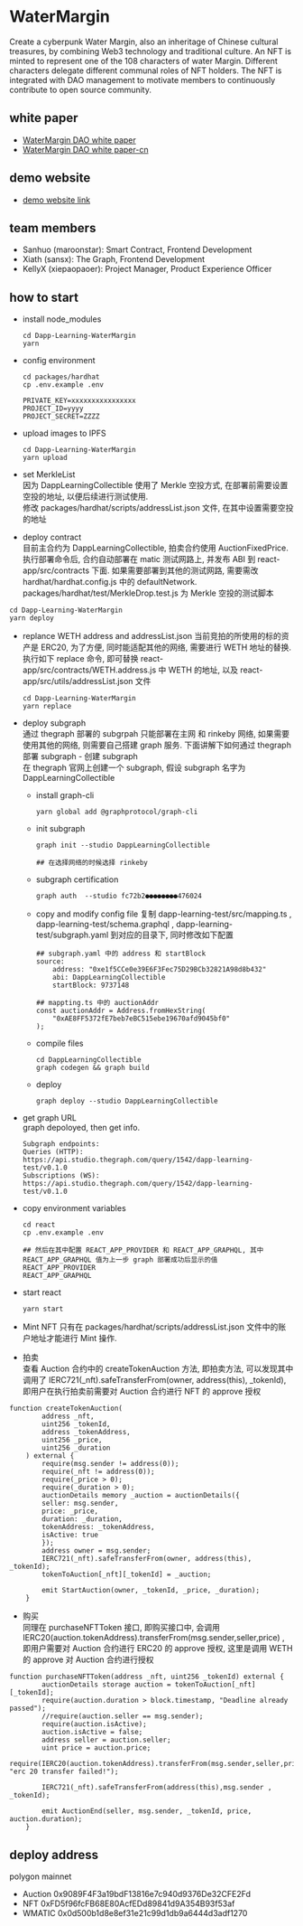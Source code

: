 # WaterMargin

Create a cyberpunk Water Margin, also an inheritage of Chinese cultural treasures, by combining Web3 technology and traditional culture. An NFT is minted to represent one of the 108 characters of water Margin. Different characters delegate different communal roles of NFT holders. The NFT is integrated with DAO management to motivate members to continuously contribute to open source community.

## white paper

- [WaterMargin DAO white paper](./whitepaper/WaterMargin-DAO-white-paper.pdf)
- [WaterMargin DAO white paper-cn](./whitepaper/WaterMargin-DAO-white-paper-cn.pdf)

## demo website

- [demo website link](http://81.69.8.95/)

## team members

- Sanhuo (maroonstar): Smart Contract, Frontend Development
- Xiath (sansx): The Graph, Frontend Development
- KellyX (xiepaopaoer): Project Manager, Product Experience Officer

## how to start

- install node_modules

  ```shell
  cd Dapp-Learning-WaterMargin
  yarn
  ```

- config environment

  ```shell
  cd packages/hardhat
  cp .env.example .env

  PRIVATE_KEY=xxxxxxxxxxxxxxxx
  PROJECT_ID=yyyy
  PROJECT_SECRET=ZZZZ
  ```

- upload images to IPFS

  ```shell
  cd Dapp-Learning-WaterMargin
  yarn upload
  ```

- set MerkleList  
  因为 DappLearningCollectible 使用了 Merkle 空投方式, 在部署前需要设置空投的地址, 以便后续进行测试使用.  
  修改 packages/hardhat/scripts/addressList.json 文件, 在其中设置需要空投的地址

- deploy contract  
  目前主合约为 DappLearningCollectible, 拍卖合约使用 AuctionFixedPrice.  
  执行部署命令后, 合约自动部署在 matic 测试网路上, 并发布 ABI 到 react-app/src/contracts 下面. 如果需要部署到其他的测试网路, 需要需改 hardhat/hardhat.config.js 中的 defaultNetwork. packages/hardhat/test/MerkleDrop.test.js 为 Merkle 空投的测试脚本

```shell
cd Dapp-Learning-WaterMargin
yarn deploy
```

- replance WETH address and addressList.json
  当前竞拍的所使用的标的资产是 ERC20, 为了方便, 同时能适配其他的网络, 需要进行 WETH 地址的替换.  
  执行如下 replace 命令, 即可替换 react-app/src/contracts/WETH.address.js 中 WETH 的地址, 以及 react-app/src/utils/addressList.json 文件

  ```shell
  cd Dapp-Learning-WaterMargin
  yarn replace
  ```

- deploy subgraph  
  通过 thegraph 部署的 subgrpah 只能部署在主网 和 rinkeby 网络, 如果需要使用其他的网络, 则需要自己搭建 graph 服务. 下面讲解下如何通过 thegraph 部署 subgraph - 创建 subgraph  
   在 thegraph 官网上创建一个 subgraph, 假设 subgraph 名字为 DappLearningCollectible

  - install graph-cli

    ```shell
    yarn global add @graphprotocol/graph-cli
    ```

  - init subgraph

    ```shell
    graph init --studio DappLearningCollectible

    ## 在选择网络的时候选择 rinkeby
    ```

  - subgraph certification

    ```shell
    graph auth  --studio fc72b2●●●●●●●●476024
    ```

  - copy and modify config file
    复制 dapp-learning-test/src/mapping.ts , dapp-learning-test/schema.graphql , dapp-learning-test/subgraph.yaml 到对应的目录下, 同时修改如下配置

    ```shell
    ## subgraph.yaml 中的 address 和 startBlock
    source:
        address: "0xe1f5CCe0e39E6F3Fec75D29BCb32821A98d8b432"
        abi: DappLearningCollectible
        startBlock: 9737148

    ## mappting.ts 中的 auctionAddr
    const auctionAddr = Address.fromHexString(
        "0xAE8FF5372fE7beb7eBC515ebe19670afd9045bf0"
    );
    ```

  - compile files

    ```shell
    cd DappLearningCollectible
    graph codegen && graph build
    ```

  - deploy

    ```shell
    graph deploy --studio DappLearningCollectible
    ```

- get graph URL  
  graph depoloyed, then get info.

  ```shell
  Subgraph endpoints:
  Queries (HTTP):     https://api.studio.thegraph.com/query/1542/dapp-learning-test/v0.1.0
  Subscriptions (WS): https://api.studio.thegraph.com/query/1542/dapp-learning-test/v0.1.0
  ```

- copy environment variables

  ```shell
  cd react
  cp .env.example .env

  ## 然后在其中配置 REACT_APP_PROVIDER 和 REACT_APP_GRAPHQL, 其中 REACT_APP_GRAPHQL 值为上一步 graph 部署成功后显示的值
  REACT_APP_PROVIDER
  REACT_APP_GRAPHQL
  ```

- start react

  ```
  yarn start
  ```

- Mint NFT
  只有在 packages/hardhat/scripts/addressList.json 文件中的账户地址才能进行 Mint 操作.

- 拍卖  
  查看 Auction 合约中的 createTokenAuction 方法, 即拍卖方法, 可以发现其中调用了 IERC721(\_nft).safeTransferFrom(owner, address(this), \_tokenId), 即用户在执行拍卖前需要对 Auction 合约进行 NFT 的 approve 授权

```
function createTokenAuction(
        address _nft,
        uint256 _tokenId,
        address _tokenAddress,
        uint256 _price,
        uint256 _duration
    ) external {
        require(msg.sender != address(0));
        require(_nft != address(0));
        require(_price > 0);
        require(_duration > 0);
        auctionDetails memory _auction = auctionDetails({
        seller: msg.sender,
        price: _price,
        duration: _duration,
        tokenAddress: _tokenAddress,
        isActive: true
        });
        address owner = msg.sender;
        IERC721(_nft).safeTransferFrom(owner, address(this), _tokenId);
        tokenToAuction[_nft][_tokenId] = _auction;

        emit StartAuction(owner, _tokenId, _price, _duration);
    }
```

- 购买  
  同理在 purchaseNFTToken 接口, 即购买接口中, 会调用 IERC20(auction.tokenAddress).transferFrom(msg.sender,seller,price) , 即用户需要对 Auction 合约进行 ERC20 的 approve 授权, 这里是调用 WETH 的 approve 对 Auction 合约进行授权

```
function purchaseNFTToken(address _nft, uint256 _tokenId) external {
        auctionDetails storage auction = tokenToAuction[_nft][_tokenId];
        require(auction.duration > block.timestamp, "Deadline already passed");
        //require(auction.seller == msg.sender);
        require(auction.isActive);
        auction.isActive = false;
        address seller = auction.seller;
        uint price = auction.price;
        require(IERC20(auction.tokenAddress).transferFrom(msg.sender,seller,price), "erc 20 transfer failed!");

        IERC721(_nft).safeTransferFrom(address(this),msg.sender , _tokenId);

        emit AuctionEnd(seller, msg.sender, _tokenId, price, auction.duration);
    }
```

## deploy address

polygon mainnet

- Auction 0x9089F4F3a19bdF13816e7c940d9376De32CFE2Fd
- NFT 0xFD5f96fcFB68E80AcfEDd89841d9A354B93f53af
- WMATIC 0x0d500b1d8e8ef31e21c99d1db9a6444d3adf1270
